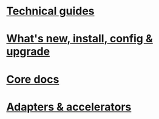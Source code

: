 # [Technical guides](technical-guides\StructuredTOC.md)
# [What's new, install, config & upgrade](install-and-config-guides\StructuredTOC.md)
# [Core docs](core\StructuredTOC.md)
# [Adapters & accelerators](adapters-and-accelerators\StructuredTOC.md)

